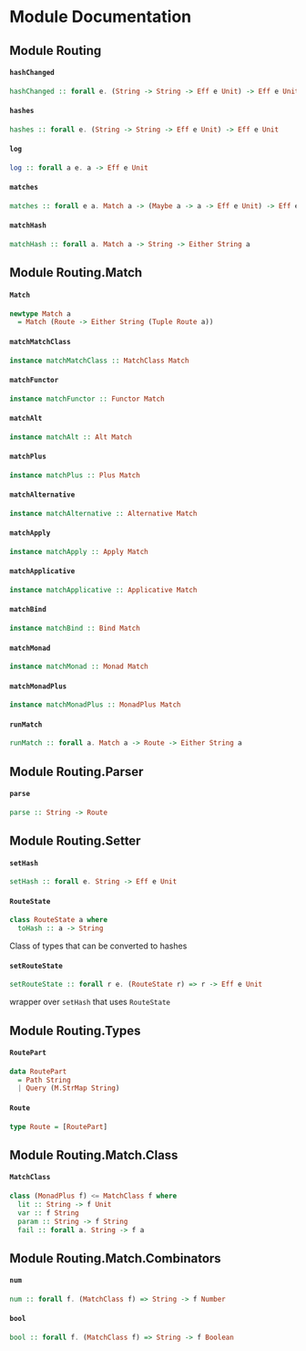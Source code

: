# Module Documentation

## Module Routing

#### `hashChanged`

``` purescript
hashChanged :: forall e. (String -> String -> Eff e Unit) -> Eff e Unit
```


#### `hashes`

``` purescript
hashes :: forall e. (String -> String -> Eff e Unit) -> Eff e Unit
```


#### `log`

``` purescript
log :: forall a e. a -> Eff e Unit
```


#### `matches`

``` purescript
matches :: forall e a. Match a -> (Maybe a -> a -> Eff e Unit) -> Eff e Unit
```


#### `matchHash`

``` purescript
matchHash :: forall a. Match a -> String -> Either String a
```



## Module Routing.Match

#### `Match`

``` purescript
newtype Match a
  = Match (Route -> Either String (Tuple Route a))
```


#### `matchMatchClass`

``` purescript
instance matchMatchClass :: MatchClass Match
```


#### `matchFunctor`

``` purescript
instance matchFunctor :: Functor Match
```


#### `matchAlt`

``` purescript
instance matchAlt :: Alt Match
```


#### `matchPlus`

``` purescript
instance matchPlus :: Plus Match
```


#### `matchAlternative`

``` purescript
instance matchAlternative :: Alternative Match
```


#### `matchApply`

``` purescript
instance matchApply :: Apply Match
```


#### `matchApplicative`

``` purescript
instance matchApplicative :: Applicative Match
```


#### `matchBind`

``` purescript
instance matchBind :: Bind Match
```


#### `matchMonad`

``` purescript
instance matchMonad :: Monad Match
```


#### `matchMonadPlus`

``` purescript
instance matchMonadPlus :: MonadPlus Match
```


#### `runMatch`

``` purescript
runMatch :: forall a. Match a -> Route -> Either String a
```



## Module Routing.Parser

#### `parse`

``` purescript
parse :: String -> Route
```



## Module Routing.Setter

#### `setHash`

``` purescript
setHash :: forall e. String -> Eff e Unit
```


#### `RouteState`

``` purescript
class RouteState a where
  toHash :: a -> String
```

Class of types that can be converted to hashes 

#### `setRouteState`

``` purescript
setRouteState :: forall r e. (RouteState r) => r -> Eff e Unit
```

wrapper over `setHash` that uses `RouteState`


## Module Routing.Types

#### `RoutePart`

``` purescript
data RoutePart
  = Path String
  | Query (M.StrMap String)
```


#### `Route`

``` purescript
type Route = [RoutePart]
```



## Module Routing.Match.Class

#### `MatchClass`

``` purescript
class (MonadPlus f) <= MatchClass f where
  lit :: String -> f Unit
  var :: f String
  param :: String -> f String
  fail :: forall a. String -> f a
```



## Module Routing.Match.Combinators

#### `num`

``` purescript
num :: forall f. (MatchClass f) => String -> f Number
```


#### `bool`

``` purescript
bool :: forall f. (MatchClass f) => String -> f Boolean
```




